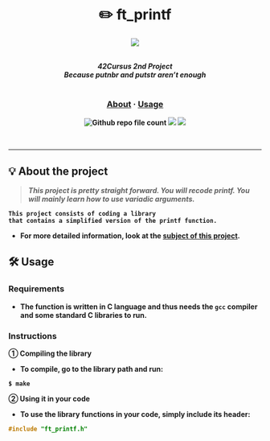 <div align=center >
<h1>✏️ ft_printf</h1>
<a href="https://github.com/h-beeen/42cursus/tree/master/ft_printf"><img src="https://user-images.githubusercontent.com/112257466/213344355-43c9c104-b71f-4e25-96ab-51bb15efcb74.png"/></a>
</div>
<br/>

<p align="center">
	<b><i>42Cursus 2nd Project<br/>
  	Because putnbr and putstr aren’t enough</i></br></br>
</p>
	<h3 align="center">
	<a href=https://github.com/h-beeen/42cursus/tree/master/ft_printf#-about-the-project">About</a>
	<span> · </span>
	<a href="https://github.com/h-beeen/42cursus/tree/master/ft_printf#%EF%B8%8F-usage">Usage</a>
	</h3>
	<p align="center">
	<img alt="Github repo file count" src="https://img.shields.io/github/directory-file-count/h-beeen/42Cursus/ft_printf/ft_printf?logo=c&style=for-the-badge" /> <img src="https://img.shields.io/badge/100/100-007396?style=for-the-badge&logo=Starship&label=Score&logoColor=white&color=brightgreen"> <img src="https://img.shields.io/badge/2023&brvbar;01&brvbar;20-007396?style=for-the-badge&logo=42&label=completed&logoColor=white&color=black">
	</p>
<br/>

---

## 💡 About the project

> _This project is pretty straight forward. You will recode printf. You will mainly learn how to use variadic arguments._

	This project consists of coding a library 
	that contains a simplified version of the printf function.

- For more detailed information, look at the [**subject of this project**](/ft_printf/ft_printf/README.md/).


## 🛠️ Usage

### Requirements

- The function is written in C language and thus needs the **`gcc` compiler**  \
  and some standard **C libraries** to run.

### Instructions

**① Compiling the library**

- To compile, go to the library path and run:

```shell
$ make
```

**② Using it in your code**

- To use the library functions in your code, simply include its header:

```C
#include "ft_printf.h"
```